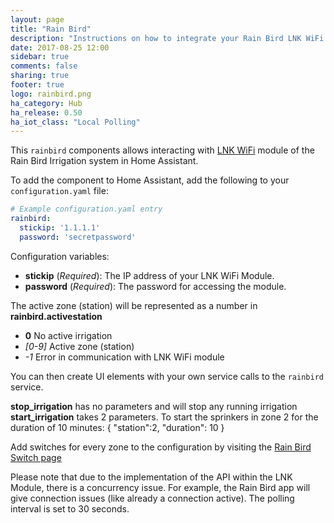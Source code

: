 ```yaml
---
layout: page
title: "Rain Bird"
description: "Instructions on how to integrate your Rain Bird LNK WiFi Module within Home Assistant."
date: 2017-08-25 12:00
sidebar: true
comments: false
sharing: true
footer: true
logo: rainbird.png
ha_category: Hub
ha_release: 0.50
ha_iot_class: "Local Polling"
---
```


This `rainbird` components allows interacting with [LNK WiFi](http://www.rainbird.com/landscape/products/controllers/LNK-WiFi.htm) module of the Rain Bird Irrigation system in Home Assistant.

To add the component to Home Assistant, add the following to your `configuration.yaml` file:

```yaml
# Example configuration.yaml entry
rainbird:
  stickip: '1.1.1.1'
  password: 'secretpassword'
```

Configuration variables:

- **stickip** (*Required*): The IP address of your LNK WiFi Module.
- **password** (*Required*): The password for accessing the module.

The active zone (station) will be represented as a number in **rainbird.activestation**
- **0** No active irrigation 
- *[0-9]* Active zone (station)
- *-1* Error in communication with LNK WiFi module

You can then create UI elements with your own service calls to the `rainbird` service. 

**stop_irrigation** has no parameters and will stop any running irrigation
**start_irrigation** takes 2 parameters. To start the sprinkers in zone 2 for the duration of 10 minutes: { "station":2, "duration": 10 }

Add switches for every zone to the configuration by visiting the [Rain Bird Switch page](/components/switch.rainbird/)

Please note that due to the implementation of the API within the LNK Module, there is a concurrency issue. For example, the Rain Bird app will give connection issues (like already a connection active).
The polling interval is set to 30 seconds.
